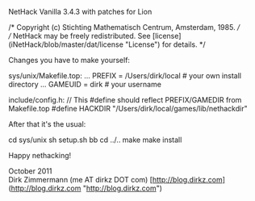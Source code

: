 NetHack Vanilla 3.4.3 with patches for Lion

/* Copyright (c) Stichting Mathematisch Centrum, Amsterdam, 1985. */  
/* NetHack may be freely redistributed.  See [license] (iNetHack/blob/master/dat/license "License") for details. */  

Changes you have to make yourself:

sys/unix/Makefile.top:
...
PREFIX	 = /Users/dirk/local # your own install directory
...
GAMEUID  = dirk # your username

include/config.h:
// This #define should reflect PREFIX/GAMEDIR from Makefile.top
#define HACKDIR "/Users/dirk/local/games/lib/nethackdir"

After that it's the usual:

cd sys/unix
sh setup.sh bb
cd ../..
make
make install

Happy nethacking!

October 2011  
Dirk Zimmermann (me AT dirkz DOT com) [http://blog.dirkz.com] (http://blog.dirkz.com "http://blog.dirkz.com")
